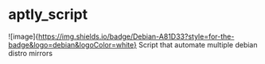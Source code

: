 # aptly_script
![image]{https://img.shields.io/badge/Debian-A81D33?style=for-the-badge&logo=debian&logoColor=white}
Script that automate multiple debian distro mirrors 
